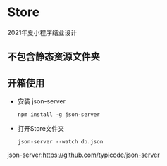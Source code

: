 # Store
2021年夏小程序结业设计

## 不包含静态资源文件夹

## 开箱使用
- 安装 json-server
  ```
  npm install -g json-server
  ```
- 打开Store文件夹
  ```
  json-server --watch db.json
  ```

json-server:https://github.com/typicode/json-server
